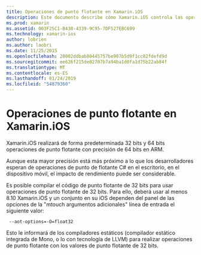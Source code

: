 ```yaml
---
title: Operaciones de punto flotante en Xamarin.iOS
description: Este documento describe cómo Xamarin.iOS controla las operaciones de punto flotante de precisión de 32 bits y 64 bits y asociado impacto en el rendimiento.
ms.prod: xamarin
ms.assetid: 003F25C1-B430-4339-9C95-7DF527EBC699
ms.technology: xamarin-ios
author: lobrien
ms.author: laobri
ms.date: 11/25/2015
ms.openlocfilehash: 28002ddbab80445757be907b5d9f1cc02fdefd9d
ms.sourcegitcommit: ee626f215de02707b7a94ba1d0fa1d75b22ab84f
ms.translationtype: MT
ms.contentlocale: es-ES
ms.lasthandoff: 01/24/2019
ms.locfileid: "54879360"
---
```

# <a name="floating-point-operations-in-xamarinios"></a>Operaciones de punto flotante en Xamarin.iOS

Xamarin.iOS realizará de forma predeterminada 32 bits y 64 bits operaciones de punto flotante con precisión de 64 bits en ARM.  

Aunque esta mayor precisión está más próximo a lo que los desarrolladores esperan de operaciones de punto de flotante C# en el escritorio, en el dispositivo móvil, el impacto de rendimiento puede ser considerable.

Es posible compilar el código de punto flotante de 32 bits para usar operaciones de punto flotante de 32 bits.  Para ello, deberá usar al menos 8.10 Xamarin.iOS y un conjunto en su iOS dependen del panel de las opciones de la "mtouch argumentos adicionales" línea de entrada el siguiente valor:

     --aot-options=-O=float32

Esto le informará de los compiladores estáticos (compilador estático integrada de Mono, o lo con tecnología de LLVM) para realizar operaciones de punto flotante con los valores de punto flotante de 32 bits.
